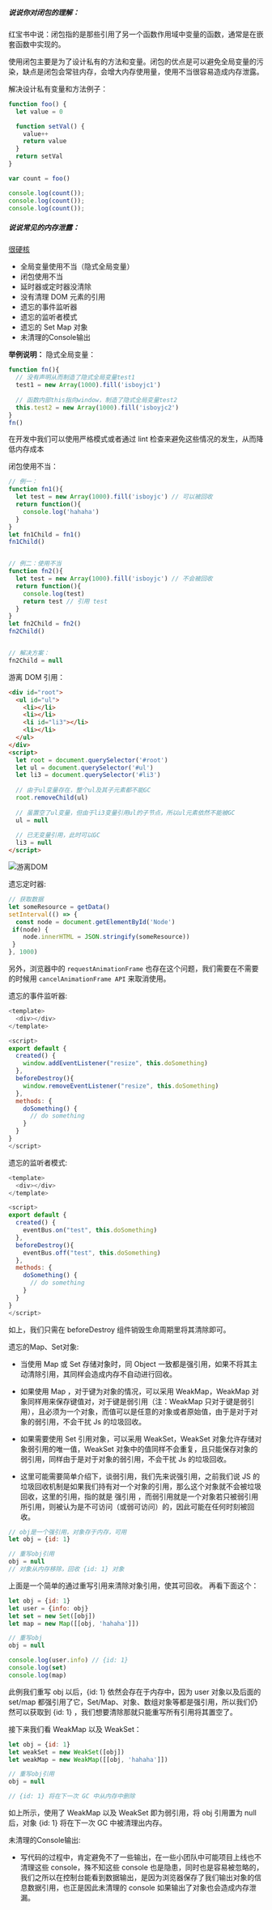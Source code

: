 ##### 说说你对闭包的理解：

红宝书中说：闭包指的是那些引用了另一个函数作用域中变量的函数，通常是在嵌套函数中实现的。

使用闭包主要是为了设计私有的方法和变量。闭包的优点是可以避免全局变量的污染，缺点是闭包会常驻内存，会增大内存使用量，使用不当很容易造成内存泄露。

解决设计私有变量和方法例子：
```js
function foo() {
  let value = 0

  function setVal() {
    value++
    return value
  }
  return setVal
}

var count = foo()

console.log(count());
console.log(count());
console.log(count());
```

##### 说说常见的内存泄露：
[很硬核](https://mp.weixin.qq.com/s/B9PdgzFlDGTbqXddkHvYVw)
- 全局变量使用不当（隐式全局变量）
- 闭包使用不当
- 延时器或定时器没清除
- 没有清理 DOM 元素的引用
- 遗忘的事件监听器
- 遗忘的监听者模式
- 遗忘的 Set Map 对象
- 未清理的Console输出

**举例说明：**
隐式全局变量：
```js
function fn(){
  // 没有声明从而制造了隐式全局变量test1
  test1 = new Array(1000).fill('isboyjc1')
  
  // 函数内部this指向window，制造了隐式全局变量test2
  this.test2 = new Array(1000).fill('isboyjc2')
}
fn()
```
在开发中我们可以使用严格模式或者通过 lint 检查来避免这些情况的发生，从而降低内存成本


闭包使用不当：
```js
// 例一：
function fn1(){
  let test = new Array(1000).fill('isboyjc') // 可以被回收
  return function(){
    console.log('hahaha')
  }
}
let fn1Child = fn1()
fn1Child()


// 例二：使用不当
function fn2(){
  let test = new Array(1000).fill('isboyjc') // 不会被回收
  return function(){
    console.log(test)
    return test // 引用 test
  }
}
let fn2Child = fn2()
fn2Child()


// 解决方案：
fn2Child = null
```


游离 DOM 引用：
```html
<div id="root">
  <ul id="ul">
    <li></li>
    <li></li>
    <li id="li3"></li>
    <li></li>
  </ul>
</div>
<script>
  let root = document.querySelector('#root')
  let ul = document.querySelector('#ul')
  let li3 = document.querySelector('#li3')
  
  // 由于ul变量存在，整个ul及其子元素都不能GC
  root.removeChild(ul)
  
  // 虽置空了ul变量，但由于li3变量引用ul的子节点，所以ul元素依然不能被GC
  ul = null
  
  // 已无变量引用，此时可以GC
  li3 = null
</script>
```
![游离DOM](../../../images/%E6%B8%B8%E7%A6%BBDOM.png)

遗忘定时器:
```js
// 获取数据
let someResource = getData()
setInterval(() => {
  const node = document.getElementById('Node')
 if(node) {
    node.innerHTML = JSON.stringify(someResource))
 }
}, 1000)
```
另外，浏览器中的 `requestAnimationFrame` 也存在这个问题，我们需要在不需要的时候用 `cancelAnimationFrame API` 来取消使用。

遗忘的事件监听器:
```js
<template>
  <div></div>
</template>

<script>
export default {
  created() {
    window.addEventListener("resize", this.doSomething)
  },
  beforeDestroy(){
    window.removeEventListener("resize", this.doSomething)
  },
  methods: {
    doSomething() {
      // do something
    }
  }
}
</script>
```

遗忘的监听者模式:
```js
<template>
  <div></div>
</template>

<script>
export default {
  created() {
    eventBus.on("test", this.doSomething)
  },
  beforeDestroy(){
    eventBus.off("test", this.doSomething)
  },
  methods: {
    doSomething() {
      // do something
    }
  }
}
</script>
```
如上，我们只需在 beforeDestroy 组件销毁生命周期里将其清除即可。


遗忘的Map、Set对象:
- 当使用 Map 或 Set 存储对象时，同 Object 一致都是强引用，如果不将其主动清除引用，其同样会造成内存不自动进行回收。

- 如果使用 Map ，对于键为对象的情况，可以采用 WeakMap，WeakMap 对象同样用来保存键值对，对于键是弱引用（注：WeakMap 只对于键是弱引用），且必须为一个对象，而值可以是任意的对象或者原始值，由于是对于对象的弱引用，不会干扰 Js 的垃圾回收。

- 如果需要使用 Set 引用对象，可以采用 WeakSet，WeakSet 对象允许存储对象弱引用的唯一值，WeakSet 对象中的值同样不会重复，且只能保存对象的弱引用，同样由于是对于对象的弱引用，不会干扰 Js 的垃圾回收。

- 这里可能需要简单介绍下，谈弱引用，我们先来说强引用，之前我们说 JS 的垃圾回收机制是如果我们持有对一个对象的引用，那么这个对象就不会被垃圾回收，这里的引用，指的就是 强引用 ，而弱引用就是一个对象若只被弱引用所引用，则被认为是不可访问（或弱可访问）的，因此可能在任何时刻被回收。

```js
// obj是一个强引用，对象存于内存，可用
let obj = {id: 1}

// 重写obj引用
obj = null 
// 对象从内存移除，回收 {id: 1} 对象
```
上面是一个简单的通过重写引用来清除对象引用，使其可回收。
再看下面这个：
```js
let obj = {id: 1}
let user = {info: obj}
let set = new Set([obj])
let map = new Map([[obj, 'hahaha']])

// 重写obj
obj = null 

console.log(user.info) // {id: 1}
console.log(set)
console.log(map)
```
此例我们重写 obj 以后，{id: 1} 依然会存在于内存中，因为 user 对象以及后面的 set/map 都强引用了它，Set/Map、对象、数组对象等都是强引用，所以我们仍然可以获取到 {id: 1} ，我们想要清除那就只能重写所有引用将其置空了。

接下来我们看 WeakMap 以及 WeakSet：
```js
let obj = {id: 1}
let weakSet = new WeakSet([obj])
let weakMap = new WeakMap([[obj, 'hahaha']])

// 重写obj引用
obj = null

// {id: 1} 将在下一次 GC 中从内存中删除
```
如上所示，使用了 WeakMap 以及 WeakSet 即为弱引用，将 obj 引用置为 null 后，对象 {id: 1} 将在下一次 GC 中被清理出内存。


未清理的Console输出:
- 写代码的过程中，肯定避免不了一些输出，在一些小团队中可能项目上线也不清理这些 console，殊不知这些 console 也是隐患，同时也是容易被忽略的，我们之所以在控制台能看到数据输出，是因为浏览器保存了我们输出对象的信息数据引用，也正是因此未清理的 console 如果输出了对象也会造成内存泄漏。